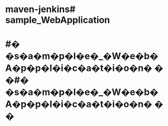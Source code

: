<h1> maven-jenkins# sample_WebApplication<h1>
#� �s�a�m�p�l�e�_�W�e�b�A�p�p�l�i�c�a�t�i�o�n�
�
�#� �s�a�m�p�l�e�_�W�e�b�A�p�p�l�i�c�a�t�i�o�n�
�
�
